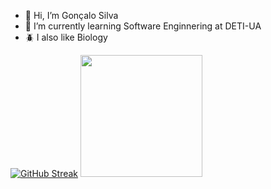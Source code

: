 - 👋 Hi, I’m Gonçalo Silva
- 🌱 I’m currently learning Software Enginnering at DETI-UA
- 🪲 I also like Biology

<div>
  <a href="https://git.io/streak-stats"><img src="https://streak-stats.demolab.com?user=goncalooliveirasilva&theme=merko&border_radius=5&short_numbers=true" alt="GitHub Streak" /></a>
  <img src="https://github-readme-stats.vercel.app/api?username=goncalooliveirasilva&show_icons=true&count_private=true&theme=merko" height=195px />
</div>
<!---
goncalooliveirasilva/goncalooliveirasilva is a ✨ special ✨ repository because its `README.md` (this file) appears on your GitHub profile.
You can click the Preview link to take a look at your changes.
--->
